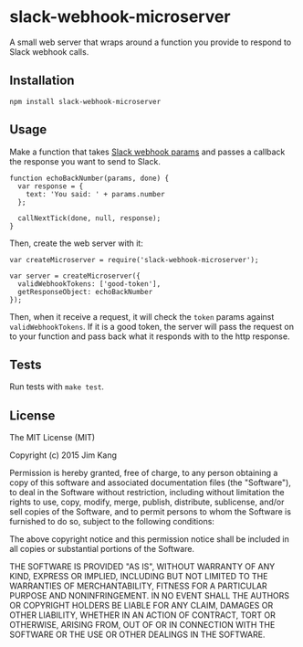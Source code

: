 slack-webhook-microserver
=========================

A small web server that wraps around a function you provide to respond to Slack webhook calls.

Installation
------------

    npm install slack-webhook-microserver    

Usage
-----

Make a function that takes [Slack webhook params](https://api.slack.com/outgoing-webhooks) and passes a callback the response you want to send to Slack.

    function echoBackNumber(params, done) {
      var response = {
        text: 'You said: ' + params.number
      };

      callNextTick(done, null, response);
    }

Then, create the web server with it:

    var createMicroserver = require('slack-webhook-microserver');

    var server = createMicroserver({
      validWebhookTokens: ['good-token'],
      getResponseObject: echoBackNumber
    });

Then, when it receive a request, it will check the `token` params against `validWebhookTokens`. If it is a good token, the server will pass the request on to your function and pass back what it responds with to the http response.

Tests
-----

Run tests with `make test`.

License
-------

The MIT License (MIT)

Copyright (c) 2015 Jim Kang

Permission is hereby granted, free of charge, to any person obtaining a copy
of this software and associated documentation files (the "Software"), to deal
in the Software without restriction, including without limitation the rights
to use, copy, modify, merge, publish, distribute, sublicense, and/or sell
copies of the Software, and to permit persons to whom the Software is
furnished to do so, subject to the following conditions:

The above copyright notice and this permission notice shall be included in
all copies or substantial portions of the Software.

THE SOFTWARE IS PROVIDED "AS IS", WITHOUT WARRANTY OF ANY KIND, EXPRESS OR
IMPLIED, INCLUDING BUT NOT LIMITED TO THE WARRANTIES OF MERCHANTABILITY,
FITNESS FOR A PARTICULAR PURPOSE AND NONINFRINGEMENT. IN NO EVENT SHALL THE
AUTHORS OR COPYRIGHT HOLDERS BE LIABLE FOR ANY CLAIM, DAMAGES OR OTHER
LIABILITY, WHETHER IN AN ACTION OF CONTRACT, TORT OR OTHERWISE, ARISING FROM,
OUT OF OR IN CONNECTION WITH THE SOFTWARE OR THE USE OR OTHER DEALINGS IN
THE SOFTWARE.
